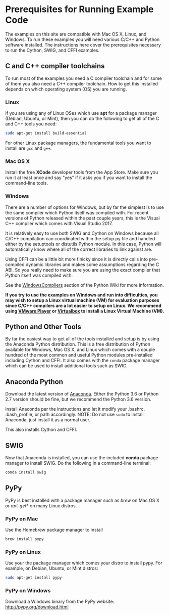 # Prerequisites for Running Example Code
The examples on this site are compatible with Mac OS X, Linux, and Windows.  To run these examples
you will need various C/C++ and Python software installed.  The instructions here cover the 
prerequisites necessary to run the Cython, SWIG, and CFFI examples.  


## C and C++ compiler toolchains
To run most of the examples you need a C compiler toolchain and for some of them you also need
a C++ compiler toolchain.  How to get this installed depends on which operating system (OS) you
 are running.
 
### Linux
If you are using any of Linux OSes which use **apt** for a package manager (Debian, Ubuntu, or Mint),
then you can do the following to get all of the C and C++ tools you need:

```bash
sudo apt-get install build-essential
```

For other Linux package managers, the fundamental tools you want to install are ``gcc`` and ``g++``.

### Mac OS X
Install the free **XCode** developer tools from the App Store.  Make sure you run it at least once and 
say "yes" if it asks you if you want to install the command-line tools.

### Windows
There are a number of options for Windows, but by far the simplest is to use the same compiler which
Python itself was compiled with.  For recent versions of Python released within the past couple years, 
this is the Visual C++ compiler which comes with Visual Studio 2017.

It is relatively easy to use both SWIG and Cython on Windows because all C/C++ compilation can 
coordinated within the setup.py file and handled either by the setuptools or distutils Python module.
In this case, Python will automatically know where all of the correct libraries to link against are.

Using CFFI can be a little bit more finicky since it is directly calls into pre-compiled dynamic
libraries and makes some assumptions regarding the C ABI.  So you really need to make sure you are 
using the exact compiler that Python itself was compiled with.

See the [WindowsCompliers](https://wiki.python.org/moin/WindowsCompilers) section of the Python Wiki for more 
information.

**If you try to use the examples on Windows and run into difficulties, you may wish to setup a Linux
virtual machine (VM) for evaluation purposes since C/C++ compilers are a lot easier to setup on Linux.
We recommend using 
[VMware Player](http://www.vmware.com/products/player/playerpro-evaluation.html) or 
[Virtualbox](https://www.virtualbox.org) to install a Linux Virtual Machine (VM).**  


## Python and Other Tools
By far the easiest way to get all of the tools installed and setup is by using the Anaconda Python
distribution.  This is a free distribution of Python available for Windows, Mac OS X, and Linux which
comes with a couple hundred of the most common and useful Python modules pre-installed including Cython
and CFFI.  It also comes with the ``conda`` package manager which can be used to install additional
tools such as SWIG.

## Anaconda Python
Download the latest version of [Anaconda](https://www.continuum.io/downloads).  Either the Python 3.6 or
Python 2.7 version should be fine, but we recommend the Python 3.6 version.

Install Anaconda per the instructions and let it modify your .bashrc, .bash_profile, or path accordingly.
NOTE: Do not use ``sudo`` to install Anaconda, just install it as a normal user.

This also installs Cython and CFFI.

## SWIG
Now that Anaconda is installed, you can use the included **conda** package manager to install SWIG.  Do
the following in a command-line terminal:

```bash
conda install swig
```

## PyPy
PyPy is best installed with a package manager such as *brew* on Mac OS X or *apt-get** on many Linux distros.

### PyPy on Mac
Use the Homebrew package manager to install

```bash
brew install pypy
```

### PyPy on Linux
Use your the package manager which comes your distro to install pypy.  For example, on Debian, Ubuntu, or Mint
distros:

```bash
sudo apt-get install pypy
```

### PyPy on Windows
Download a Windows binary from the PyPy website:  http://pypy.org/download.html
